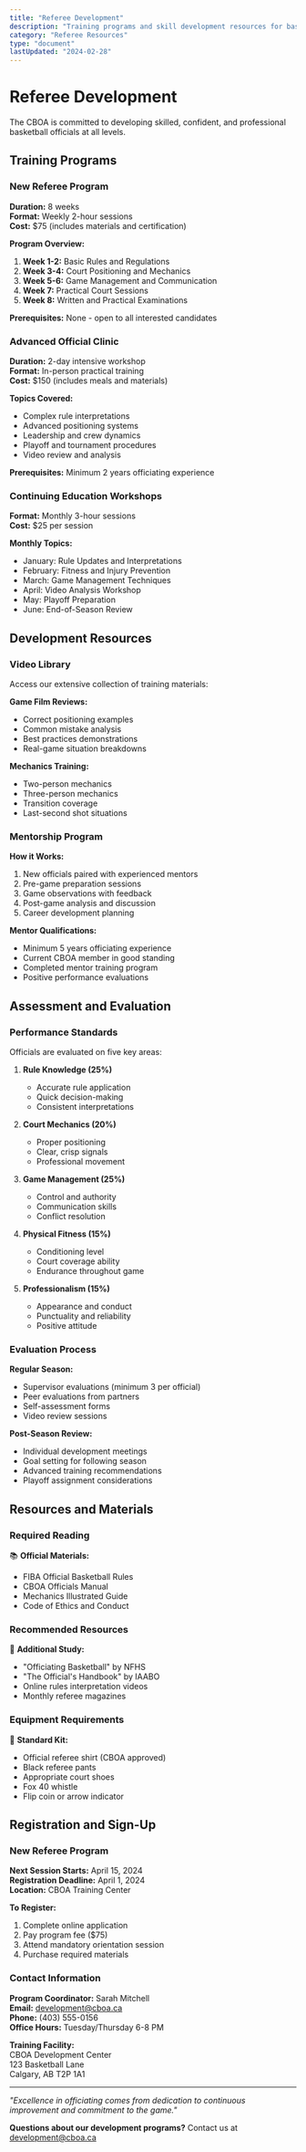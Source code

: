 ```yaml
---
title: "Referee Development"
description: "Training programs and skill development resources for basketball officials"
category: "Referee Resources"
type: "document"
lastUpdated: "2024-02-28"
---
```


# Referee Development

The CBOA is committed to developing skilled, confident, and professional basketball officials at all levels.

## Training Programs

### New Referee Program
**Duration:** 8 weeks  
**Format:** Weekly 2-hour sessions  
**Cost:** $75 (includes materials and certification)

**Program Overview:**
1. **Week 1-2:** Basic Rules and Regulations
2. **Week 3-4:** Court Positioning and Mechanics
3. **Week 5-6:** Game Management and Communication
4. **Week 7:** Practical Court Sessions
5. **Week 8:** Written and Practical Examinations

**Prerequisites:** None - open to all interested candidates

### Advanced Official Clinic
**Duration:** 2-day intensive workshop  
**Format:** In-person practical training  
**Cost:** $150 (includes meals and materials)

**Topics Covered:**
- Complex rule interpretations
- Advanced positioning systems
- Leadership and crew dynamics
- Playoff and tournament procedures
- Video review and analysis

**Prerequisites:** Minimum 2 years officiating experience

### Continuing Education Workshops
**Format:** Monthly 3-hour sessions  
**Cost:** $25 per session

**Monthly Topics:**
- January: Rule Updates and Interpretations
- February: Fitness and Injury Prevention
- March: Game Management Techniques
- April: Video Analysis Workshop
- May: Playoff Preparation
- June: End-of-Season Review

## Development Resources

### Video Library
Access our extensive collection of training materials:

**Game Film Reviews:**
- Correct positioning examples
- Common mistake analysis
- Best practices demonstrations
- Real-game situation breakdowns

**Mechanics Training:**
- Two-person mechanics
- Three-person mechanics
- Transition coverage
- Last-second shot situations

### Mentorship Program

**How it Works:**
1. New officials paired with experienced mentors
2. Pre-game preparation sessions
3. Game observations with feedback
4. Post-game analysis and discussion
5. Career development planning

**Mentor Qualifications:**
- Minimum 5 years officiating experience
- Current CBOA member in good standing
- Completed mentor training program
- Positive performance evaluations

## Assessment and Evaluation

### Performance Standards

Officials are evaluated on five key areas:

1. **Rule Knowledge (25%)**
   - Accurate rule application
   - Quick decision-making
   - Consistent interpretations

2. **Court Mechanics (20%)**
   - Proper positioning
   - Clear, crisp signals
   - Professional movement

3. **Game Management (25%)**
   - Control and authority
   - Communication skills
   - Conflict resolution

4. **Physical Fitness (15%)**
   - Conditioning level
   - Court coverage ability
   - Endurance throughout game

5. **Professionalism (15%)**
   - Appearance and conduct
   - Punctuality and reliability
   - Positive attitude

### Evaluation Process

**Regular Season:**
- Supervisor evaluations (minimum 3 per official)
- Peer evaluations from partners
- Self-assessment forms
- Video review sessions

**Post-Season Review:**
- Individual development meetings
- Goal setting for following season
- Advanced training recommendations
- Playoff assignment considerations

## Resources and Materials

### Required Reading
📚 **Official Materials:**
- FIBA Official Basketball Rules
- CBOA Officials Manual
- Mechanics Illustrated Guide
- Code of Ethics and Conduct

### Recommended Resources
📖 **Additional Study:**
- "Officiating Basketball" by NFHS
- "The Official's Handbook" by IAABO
- Online rules interpretation videos
- Monthly referee magazines

### Equipment Requirements
🏀 **Standard Kit:**
- Official referee shirt (CBOA approved)
- Black referee pants
- Appropriate court shoes
- Fox 40 whistle
- Flip coin or arrow indicator

## Registration and Sign-Up

### New Referee Program
**Next Session Starts:** April 15, 2024  
**Registration Deadline:** April 1, 2024  
**Location:** CBOA Training Center

**To Register:**
1. Complete online application
2. Pay program fee ($75)
3. Attend mandatory orientation session
4. Purchase required materials

### Contact Information

**Program Coordinator:** Sarah Mitchell  
**Email:** development@cboa.ca  
**Phone:** (403) 555-0156  
**Office Hours:** Tuesday/Thursday 6-8 PM

**Training Facility:**  
CBOA Development Center  
123 Basketball Lane  
Calgary, AB T2P 1A1

---

*"Excellence in officiating comes from dedication to continuous improvement and commitment to the game."*

**Questions about our development programs?** Contact us at development@cboa.ca